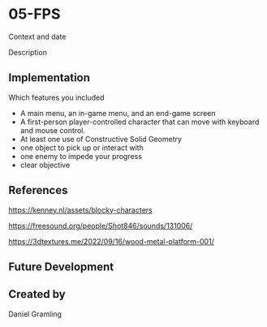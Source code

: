 # 05-FPS
Context and date

Description



## Implementation
Which features you included
* A main menu, an in-game menu, and an end-game screen
* A first-person player-controlled character that can move with keyboard and mouse control.
* At least one use of Constructive Solid Geometry
* one object to pick up or interact with
* one enemy to impede your progress
* clear objective
## References

https://kenney.nl/assets/blocky-characters

https://freesound.org/people/Shot846/sounds/131006/

https://3dtextures.me/2022/09/16/wood-metal-platform-001/

## Future Development

## Created by 
Daniel Gramling
